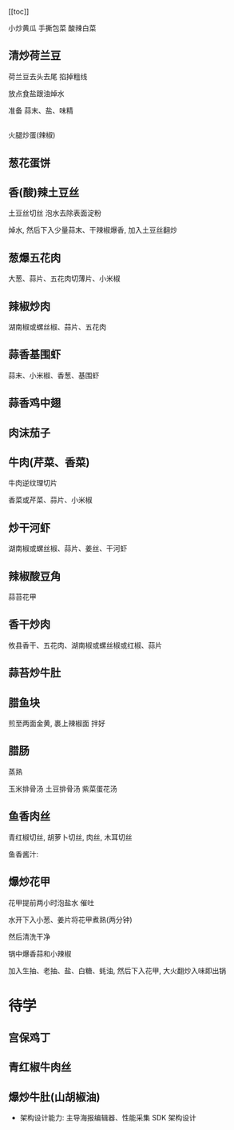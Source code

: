 [[toc]]

小炒黄瓜
手撕包菜
酸辣白菜

## 清炒荷兰豆

荷兰豆去头去尾 掐掉粗线

放点食盐跟油焯水

准备 蒜末、盐、味精

##

火腿炒蛋(辣椒)

## 葱花蛋饼

## 香(酸)辣土豆丝

土豆丝切丝 泡水去除表面淀粉

焯水, 然后下入少量蒜末、干辣椒爆香, 加入土豆丝翻炒

## 葱爆五花肉

大葱、蒜片、五花肉切薄片、小米椒

## 辣椒炒肉

湖南椒或螺丝椒、蒜片、五花肉

## 蒜香基围虾

蒜末、小米椒、香葱、基围虾

## 蒜香鸡中翅

## 肉沫茄子

## 牛肉(芹菜、香菜)

牛肉逆纹理切片

香菜或芹菜、蒜片、小米椒

## 炒干河虾

湖南椒或螺丝椒、蒜片、姜丝、干河虾

## 辣椒酸豆角

蒜苔花甲

## 香干炒肉

攸县香干、五花肉、湖南椒或螺丝椒或红椒、蒜片

## 蒜苔炒牛肚

## 腊鱼块

煎至两面金黄, 裹上辣椒面 拌好

## 腊肠

蒸熟

玉米排骨汤
土豆排骨汤
紫菜蛋花汤

## 鱼香肉丝

青红椒切丝, 胡萝卜切丝, 肉丝, 木耳切丝

鱼香酱汁:

## 爆炒花甲

花甲提前两小时泡盐水 催吐

水开下入小葱、姜片将花甲煮熟(两分钟)

然后清洗干净

锅中爆香蒜和小辣椒

加入生抽、老抽、盐、白糖、蚝油, 然后下入花甲, 大火翻炒入味即出锅

# 待学

## 宫保鸡丁

## 青红椒牛肉丝

## 爆炒牛肚(山胡椒油)

- 架构设计能力: 主导海报编辑器、性能采集 SDK 架构设计
